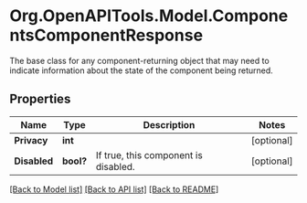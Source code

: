 # Org.OpenAPITools.Model.ComponentsComponentResponse
The base class for any component-returning object that may need to indicate information about the state of the component being returned.

## Properties

Name | Type | Description | Notes
------------ | ------------- | ------------- | -------------
**Privacy** | **int** |  | [optional] 
**Disabled** | **bool?** | If true, this component is disabled. | [optional] 

[[Back to Model list]](../README.md#documentation-for-models) [[Back to API list]](../README.md#documentation-for-api-endpoints) [[Back to README]](../README.md)

